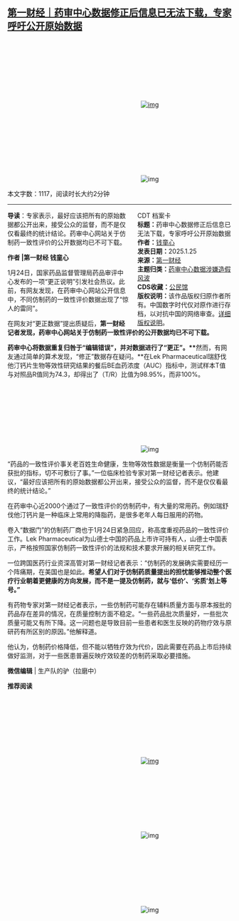 <!--1737849738000-->
[第一财经｜药审中心数据修正后信息已无法下载，专家呼吁公开原始数据](https://chinadigitaltimes.net/chinese/715377.html)
------

<p><a href="https://m.yicai.com/promotion/"><img decoding="async" src="data:image/svg+xml,%3Csvg%20xmlns='http://www.w3.org/2000/svg'%20viewBox='0%200%200%200'%3E%3C/svg%3E" alt="img" data-lazy-src="https://chinadigitaltimes.net/chinese/files/2025/01/post-715377-67957b404b31b."><noscript><img decoding="async" src="https://chinadigitaltimes.net/chinese/files/2025/01/post-715377-67957b404b31b." alt="img"></noscript></a></p><p><img decoding="async" src="data:image/svg+xml,%3Csvg%20xmlns='http://www.w3.org/2000/svg'%20viewBox='0%200%200%200'%3E%3C/svg%3E" alt="img" data-lazy-src="https://chinadigitaltimes.net/chinese/files/2025/01/post-715377-67957b40540bf."><noscript><img decoding="async" src="https://chinadigitaltimes.net/chinese/files/2025/01/post-715377-67957b40540bf." alt="img"></noscript></p><p>本文字数：1117，阅读时长大约2分钟</p><hr><div style="width:42%;float:right;padding-left:20px"><div class="su-spoiler su-spoiler-style-fancy su-spoiler-icon-chevron-circle su-spoiler-closed" data-scroll-offset="0" data-anchor-in-url="no"><div class="su-spoiler-title" tabindex="0" role="button"><span class="su-spoiler-icon"></span>CDT 档案卡</div><div class="su-spoiler-content su-u-clearfix su-u-trim"><strong>标题：</strong>药审中心数据修正后信息已无法下载，专家呼吁公开原始数据<br><strong>作者：</strong><a href="https://chinadigitaltimes.net/space/第一财经" target="_blank">钱童心</a><br><strong>发表日期：</strong>2025.1.25<br><strong>来源：</strong><a href="https://mp.weixin.qq.com/s/BoIYgK_A-hVILvvjJ2fx9Q" target="_blank">第一财经</a><br><strong>主题归类：</strong><a href="https://chinadigitaltimes.net/space/药审中心数据涉嫌造假风波" target="_blank">药审中心数据涉嫌造假风波</a><br><strong>CDS收藏：</strong><a href="https://chinadigitaltimes.net/space/%E5%85%AC%E6%B0%91%E9%A6%86" target="_blank" rel="noopener">公民馆</a><br><strong>版权说明：</strong>该作品版权归原作者所有。中国数字时代仅对原作进行存档，以对抗中国的网络审查。<a href="https://chinadigitaltimes.net/chinese/copyright">详细版权说明</a>。</div></div></div><p><strong>导读</strong>：专家表示，最好应该把所有的原始数据都公开出来，接受公众的监督，而不是仅仅看最终的统计结论。药审中心网站关于仿制药一致性评价的公开数据均已不可下载。</p><p><strong>作者&nbsp;|第一财经&nbsp;钱童心</strong></p><p>1月24日，国家药品监督管理局药品审评中心发布的一项“更正说明”引发社会热议。此前，有网友发现，在药审中心网站公开信息中，不同仿制药的一致性评价数据出现了“惊人的雷同”。</p><p>在网友对“更正数据”提出质疑后，<strong>第一财经记者发现，药审中心网站关于仿制药一致性评价的公开数据均已不可下载。</strong></p><p><strong>药审中心将数据重复归咎于“编辑错误”，并对数据进行了“更正”。**</strong>然而，有网友通过简单的算术发现，“修正”数据存在疑问。**在Lek Pharmaceutical瑞舒伐他汀钙片生物等效性研究结果的餐后BE血药浓度（AUC）指标中，测试样本T值与对照品R值同为74.3，却得出了（T/R）比值为98.95%，而非100%。</p><p><img decoding="async" src="data:image/svg+xml,%3Csvg%20xmlns='http://www.w3.org/2000/svg'%20viewBox='0%200%200%200'%3E%3C/svg%3E" alt="img" data-lazy-src="https://chinadigitaltimes.net/chinese/files/2025/01/post-715377-67957b405d967."><noscript><img decoding="async" src="https://chinadigitaltimes.net/chinese/files/2025/01/post-715377-67957b405d967." alt="img"></noscript></p><p>“药品的一致性评价事关老百姓生命健康，生物等效性数据是衡量一个仿制药能否获批的指标，切不可敷衍了事。”一位临床检验专家对第一财经记者表示。他建议，“最好应该把所有的原始数据都公开出来，接受公众的监督，而不是仅仅看最终的统计结论。”</p><p>在药审中心近2000个通过了一致性评价的仿制药中，有大量的常用药。例如瑞舒伐他汀钙片是一种临床上常用的降脂药，是很多老年人每日服用的药物。</p><p>卷入“数据门”的仿制药厂商也于1月24日紧急回应，称高度重视药品的一致性评价工作。Lek Pharmaceutical为山德士中国的药品上市许可持有人，山德士中国表示，严格按照国家仿制药一致性评价的法规和技术要求开展的相关研究工作。</p><p>一位跨国医药行业资深高管对第一财经记者表示：“仿制药的发展确实需要经历一个阵痛期，在美国也是如此。<strong>希望人们对于仿制药质量提出的担忧能够推动整个医疗行业朝着更健康的方向发展，而不是一提及仿制药，就与‘低价’、‘劣质’划上等号。”</strong></p><p>有药物专家对第一财经记者表示，一些仿制药可能存在辅料质量方面与原本报批的药品存在差异的情况，在质量控制方面不稳定。“一些药品批次质量好，一些批次质量可能又有所下降。这一问题也是导致目前一些患者和医生反映的药物疗效与原研药有所区别的原因。”他解释道。</p><p>他认为，仿制药价格降低，但不能以牺牲疗效为代价，因此需要在药品上市后持续做好监测，对于一些医患普遍反映疗效较差的仿制药采取必要措施。</p><p><strong>微信编辑</strong> |&nbsp;生产队的驴（拉磨中）</p><p><strong>推荐阅读</strong></p><p><a href="https://mp.weixin.qq.com/s?__biz=MjM5MTM3NTMwNA==&amp;mid=2661553996&amp;idx=1&amp;sn=de0ec2db0a66011d2c426ce2c0305104&amp;scene=21#wechat_redirect"><img decoding="async" src="data:image/svg+xml,%3Csvg%20xmlns='http://www.w3.org/2000/svg'%20viewBox='0%200%200%200'%3E%3C/svg%3E" alt="img" data-lazy-src="https://chinadigitaltimes.net/chinese/files/2025/01/post-715377-67957b4064716."><noscript><img decoding="async" src="https://chinadigitaltimes.net/chinese/files/2025/01/post-715377-67957b4064716." alt="img"></noscript></a></p><p><img decoding="async" src="data:image/svg+xml,%3Csvg%20xmlns='http://www.w3.org/2000/svg'%20viewBox='0%200%200%200'%3E%3C/svg%3E" alt="img" data-lazy-src="https://chinadigitaltimes.net/chinese/files/2025/01/post-715377-67957b406a921.png"><noscript><img decoding="async" src="https://chinadigitaltimes.net/chinese/files/2025/01/post-715377-67957b406a921.png" alt="img"></noscript></p><p><img decoding="async" src="data:image/svg+xml,%3Csvg%20xmlns='http://www.w3.org/2000/svg'%20viewBox='0%200%200%200'%3E%3C/svg%3E" alt="img" data-lazy-src="https://chinadigitaltimes.net/chinese/files/2025/01/post-715377-67957b40722a2."><noscript><img decoding="async" src="https://chinadigitaltimes.net/chinese/files/2025/01/post-715377-67957b40722a2." alt="img"></noscript></p><div class="addtoany_share_save_container addtoany_content addtoany_content_bottom"><div class="a2a_kit a2a_kit_size_32 addtoany_list" data-a2a-url="https://chinadigitaltimes.net/chinese/715377.html" data-a2a-title="第一财经｜药审中心数据修正后信息已无法下载，专家呼吁公开原始数据"><a class="a2a_button_facebook" href="https://www.addtoany.com/add_to/facebook?linkurl=https%3A%2F%2Fchinadigitaltimes.net%2Fchinese%2F715377.html&amp;linkname=%E7%AC%AC%E4%B8%80%E8%B4%A2%E7%BB%8F%EF%BD%9C%E8%8D%AF%E5%AE%A1%E4%B8%AD%E5%BF%83%E6%95%B0%E6%8D%AE%E4%BF%AE%E6%AD%A3%E5%90%8E%E4%BF%A1%E6%81%AF%E5%B7%B2%E6%97%A0%E6%B3%95%E4%B8%8B%E8%BD%BD%EF%BC%8C%E4%B8%93%E5%AE%B6%E5%91%BC%E5%90%81%E5%85%AC%E5%BC%80%E5%8E%9F%E5%A7%8B%E6%95%B0%E6%8D%AE" title="Facebook" rel="nofollow noopener" target="_blank"></a><a class="a2a_button_twitter" href="https://www.addtoany.com/add_to/twitter?linkurl=https%3A%2F%2Fchinadigitaltimes.net%2Fchinese%2F715377.html&amp;linkname=%E7%AC%AC%E4%B8%80%E8%B4%A2%E7%BB%8F%EF%BD%9C%E8%8D%AF%E5%AE%A1%E4%B8%AD%E5%BF%83%E6%95%B0%E6%8D%AE%E4%BF%AE%E6%AD%A3%E5%90%8E%E4%BF%A1%E6%81%AF%E5%B7%B2%E6%97%A0%E6%B3%95%E4%B8%8B%E8%BD%BD%EF%BC%8C%E4%B8%93%E5%AE%B6%E5%91%BC%E5%90%81%E5%85%AC%E5%BC%80%E5%8E%9F%E5%A7%8B%E6%95%B0%E6%8D%AE" title="Twitter" rel="nofollow noopener" target="_blank"></a><a class="a2a_button_telegram" href="https://www.addtoany.com/add_to/telegram?linkurl=https%3A%2F%2Fchinadigitaltimes.net%2Fchinese%2F715377.html&amp;linkname=%E7%AC%AC%E4%B8%80%E8%B4%A2%E7%BB%8F%EF%BD%9C%E8%8D%AF%E5%AE%A1%E4%B8%AD%E5%BF%83%E6%95%B0%E6%8D%AE%E4%BF%AE%E6%AD%A3%E5%90%8E%E4%BF%A1%E6%81%AF%E5%B7%B2%E6%97%A0%E6%B3%95%E4%B8%8B%E8%BD%BD%EF%BC%8C%E4%B8%93%E5%AE%B6%E5%91%BC%E5%90%81%E5%85%AC%E5%BC%80%E5%8E%9F%E5%A7%8B%E6%95%B0%E6%8D%AE" title="Telegram" rel="nofollow noopener" target="_blank"></a><a class="a2a_button_reddit" href="https://www.addtoany.com/add_to/reddit?linkurl=https%3A%2F%2Fchinadigitaltimes.net%2Fchinese%2F715377.html&amp;linkname=%E7%AC%AC%E4%B8%80%E8%B4%A2%E7%BB%8F%EF%BD%9C%E8%8D%AF%E5%AE%A1%E4%B8%AD%E5%BF%83%E6%95%B0%E6%8D%AE%E4%BF%AE%E6%AD%A3%E5%90%8E%E4%BF%A1%E6%81%AF%E5%B7%B2%E6%97%A0%E6%B3%95%E4%B8%8B%E8%BD%BD%EF%BC%8C%E4%B8%93%E5%AE%B6%E5%91%BC%E5%90%81%E5%85%AC%E5%BC%80%E5%8E%9F%E5%A7%8B%E6%95%B0%E6%8D%AE" title="Reddit" rel="nofollow noopener" target="_blank"></a><a class="a2a_button_whatsapp" href="https://www.addtoany.com/add_to/whatsapp?linkurl=https%3A%2F%2Fchinadigitaltimes.net%2Fchinese%2F715377.html&amp;linkname=%E7%AC%AC%E4%B8%80%E8%B4%A2%E7%BB%8F%EF%BD%9C%E8%8D%AF%E5%AE%A1%E4%B8%AD%E5%BF%83%E6%95%B0%E6%8D%AE%E4%BF%AE%E6%AD%A3%E5%90%8E%E4%BF%A1%E6%81%AF%E5%B7%B2%E6%97%A0%E6%B3%95%E4%B8%8B%E8%BD%BD%EF%BC%8C%E4%B8%93%E5%AE%B6%E5%91%BC%E5%90%81%E5%85%AC%E5%BC%80%E5%8E%9F%E5%A7%8B%E6%95%B0%E6%8D%AE" title="WhatsApp" rel="nofollow noopener" target="_blank"></a><a class="a2a_button_email" href="https://www.addtoany.com/add_to/email?linkurl=https%3A%2F%2Fchinadigitaltimes.net%2Fchinese%2F715377.html&amp;linkname=%E7%AC%AC%E4%B8%80%E8%B4%A2%E7%BB%8F%EF%BD%9C%E8%8D%AF%E5%AE%A1%E4%B8%AD%E5%BF%83%E6%95%B0%E6%8D%AE%E4%BF%AE%E6%AD%A3%E5%90%8E%E4%BF%A1%E6%81%AF%E5%B7%B2%E6%97%A0%E6%B3%95%E4%B8%8B%E8%BD%BD%EF%BC%8C%E4%B8%93%E5%AE%B6%E5%91%BC%E5%90%81%E5%85%AC%E5%BC%80%E5%8E%9F%E5%A7%8B%E6%95%B0%E6%8D%AE" title="Email" rel="nofollow noopener" target="_blank"></a><a class="a2a_button_copy_link" href="https://www.addtoany.com/add_to/copy_link?linkurl=https%3A%2F%2Fchinadigitaltimes.net%2Fchinese%2F715377.html&amp;linkname=%E7%AC%AC%E4%B8%80%E8%B4%A2%E7%BB%8F%EF%BD%9C%E8%8D%AF%E5%AE%A1%E4%B8%AD%E5%BF%83%E6%95%B0%E6%8D%AE%E4%BF%AE%E6%AD%A3%E5%90%8E%E4%BF%A1%E6%81%AF%E5%B7%B2%E6%97%A0%E6%B3%95%E4%B8%8B%E8%BD%BD%EF%BC%8C%E4%B8%93%E5%AE%B6%E5%91%BC%E5%90%81%E5%85%AC%E5%BC%80%E5%8E%9F%E5%A7%8B%E6%95%B0%E6%8D%AE" title="Copy Link" rel="nofollow noopener" target="_blank"></a><a class="a2a_dd addtoany_share_save addtoany_share" href="https://www.addtoany.com/share"></a></div></div>
